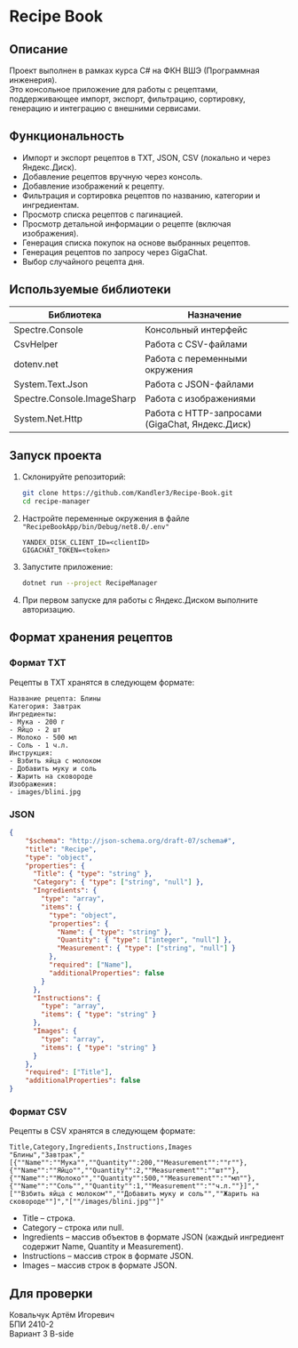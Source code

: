 # Recipe Book

## Описание
Проект выполнен в рамках курса C# на ФКН ВШЭ (Программная инженерия).  
Это консольное приложение для работы с рецептами, поддерживающее импорт, экспорт, фильтрацию, сортировку, генерацию и интеграцию с внешними сервисами.

## Функциональность

- Импорт и экспорт рецептов в TXT, JSON, CSV (локально и через Яндекс.Диск).
- Добавление рецептов вручную через консоль.
- Добавление изображений к рецепту.
- Фильтрация и сортировка рецептов по названию, категории и ингредиентам.
- Просмотр списка рецептов с пагинацией.
- Просмотр детальной информации о рецепте (включая изображения).
- Генерация списка покупок на основе выбранных рецептов.
- Генерация рецептов по запросу через GigaChat.
- Выбор случайного рецепта дня.

## Используемые библиотеки

| Библиотека | Назначение |
|------------|------------|
| Spectre.Console | Консольный интерфейс |
| CsvHelper | Работа с CSV-файлами |
| dotenv.net | Работа с переменными окружения |
| System.Text.Json | Работа с JSON-файлами |
| Spectre.Console.ImageSharp | Работа с изображениями |
| System.Net.Http | Работа с HTTP-запросами (GigaChat, Яндекс.Диск) |

## Запуск проекта

1. Склонируйте репозиторий:
   ```sh
   git clone https://github.com/Kandler3/Recipe-Book.git
   cd recipe-manager
   ```
2. Настройте переменные окружения в файле `"RecipeBookApp/bin/Debug/net8.0/.env"`
    ```
    YANDEX_DISK_CLIENT_ID=<clientID>
    GIGACHAT_TOKEN=<token>
    ```
3. Запустите приложение:
   ```sh
   dotnet run --project RecipeManager
   ```

4. При первом запуске для работы с Яндекс.Диском выполните авторизацию.


## Формат хранения рецептов

### Формат TXT
Рецепты в TXT хранятся в следующем формате:
```
Название рецепта: Блины
Категория: Завтрак
Ингредиенты:
- Мука - 200 г
- Яйцо - 2 шт
- Молоко - 500 мл
- Соль - 1 ч.л.
Инструкция:
- Взбить яйца с молоком
- Добавить муку и соль
- Жарить на сковороде
Изображения:
- images/blini.jpg
```

### JSON
```json
{
    "$schema": "http://json-schema.org/draft-07/schema#",
    "title": "Recipe",
    "type": "object",
    "properties": {
      "Title": { "type": "string" },
      "Category": { "type": ["string", "null"] },
      "Ingredients": {
        "type": "array",
        "items": {
          "type": "object",
          "properties": {
            "Name": { "type": "string" },
            "Quantity": { "type": ["integer", "null"] },
            "Measurement": { "type": ["string", "null"] }
          },
          "required": ["Name"],
          "additionalProperties": false
        }
      },
      "Instructions": {
        "type": "array",
        "items": { "type": "string" }
      },
      "Images": {
        "type": "array",
        "items": { "type": "string" }
      }
    },
    "required": ["Title"],
    "additionalProperties": false
}
```
### Формат CSV
Рецепты в CSV хранятся в следующем формате:
```csv
Title,Category,Ingredients,Instructions,Images
"Блины","Завтрак","[{""Name"":""Мука"",""Quantity"":200,""Measurement"":""г""},{""Name"":""Яйцо"",""Quantity"":2,""Measurement"":""шт""},{""Name"":""Молоко"",""Quantity"":500,""Measurement"":""мл""},{""Name"":""Соль"",""Quantity"":1,""Measurement"":""ч.л.""}]","[""Взбить яйца с молоком"",""Добавить муку и соль"",""Жарить на сковороде""]","[""/images/blini.jpg""]"
```
- Title – строка.
- Category – строка или null.
- Ingredients – массив объектов в формате JSON (каждый ингредиент содержит Name, Quantity и Measurement).
- Instructions – массив строк в формате JSON.
- Images – массив строк в формате JSON.

## Для проверки

Ковальчук Артём Игоревич  
БПИ 2410-2  
Вариант 3 B-side
